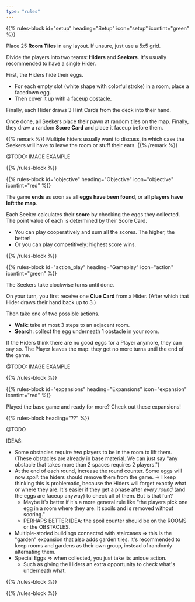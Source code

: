 ```yaml
---
type: "rules"
---
```


{{% rules-block id="setup" heading="Setup" icon="setup" icontint="green" %}}

Place 25 **Room Tiles** in any layout. If unsure, just use a 5x5 grid.

Divide the players into two teams: **Hiders** and **Seekers**. It's usually recommended to have a single Hider. 

First, the Hiders hide their eggs.

* For each empty slot (white shape with colorful stroke) in a room, place a facedown egg.
* Then cover it up with a faceup obstacle.

Finally, each Hider draws 3 Hint Cards from the deck into their hand.

Once done, all Seekers place their pawn at random tiles on the map. Finally, they draw a random **Score Card** and place it faceup before them.

{{% remark %}}
Multiple hiders usually want to discuss, in which case the Seekers will have to leave the room or stuff their ears.
{{% /remark %}}

@TODO: IMAGE EXAMPLE

{{% /rules-block %}}

{{% rules-block id="objective" heading="Objective" icon="objective" icontint="red" %}}

The game **ends** as soon as **all eggs have been found**, or **all players have left the map**.

Each Seeker calculates their **score** by checking the eggs they collected. The point value of each is determined by their Score Card. 

* You can play cooperatively and sum all the scores. The higher, the better!
* Or you can play competitively: highest score wins.

{{% /rules-block %}}

{{% rules-block id="action_play" heading="Gameplay" icon="action" icontint="green" %}}

The Seekers take clockwise turns until done. 

On your turn, you first receive one **Clue Card** from a Hider. (After which that Hider draws their hand back up to 3.)

Then take one of two possible actions.
* **Walk**: take at most 3 steps to an adjacent room.
* **Search**: collect the egg underneath 1 obstacle in your room.

If the Hiders think there are no good eggs for a Player anymore, they can say so. The Player leaves the map: they get no more turns until the end of the game.

@TODO: IMAGE EXAMPLE

{{% /rules-block %}}

{{% rules-block id="expansions" heading="Expansions" icon="expansion" icontint="red" %}}

Played the base game and ready for more? Check out these expansions!

{{% rules-block heading="??" %}}

@TODO

IDEAS:
* Some obstacles require _two_ players to be in the room to lift them. (These obstacles are already in base material. We can just say "any obstacle that takes more than 2 spaces requires 2 players.")
* At the end of each round, increase the round counter. Some eggs will now _spoil_: the hiders should remove them from the game. => I keep thinking this is problematic, because the Hiders will forget exactly what or where they are. It's easier if they get a phase after _every round_ (and the eggs are faceup anyway) to check all of them. But is that fun?
  * Maybe it's better if it's a more general rule like "the players pick one egg in a room where they are. It spoils and is removed without scoring."
  * PERHAPS BETTER IDEA: the spoil counter should be on the ROOMS or the OBSTACLES.
* Multiple-storied buildings connected with staircases => this is the "garden" expansion that also adds garden tiles. It's recommended to keep rooms and gardens as their own group, instead of randomly alternating them.
* Special Eggs => when collected, you just take its unique action.
  * Such as giving the Hiders an extra opportunity to check what's underneath what.

{{% /rules-block %}}

{{% /rules-block %}}